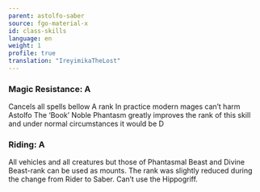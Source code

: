 ```yaml
---
parent: astolfo-saber
source: fgo-material-x
id: class-skills
language: en
weight: 1
profile: true
translation: "IreyimikaTheLost"
---
```


### Magic Resistance: A

Cancels all spells bellow A rank In practice modern mages can’t harm Astolfo The ‘Book’ Noble Phantasm greatly improves the rank of this skill and under normal circumstances it would be D

### Riding: A

All vehicles and all creatures but those of Phantasmal Beast and Divine Beast-rank can be used as mounts. The rank was slightly reduced during the change from Rider to Saber. Can’t use the Hippogriff.
